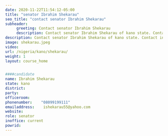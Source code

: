 ```yaml
---
date: 2020-11-22T11:54:12-05:00
title: "senator Ibrahim Shekarau"
seo_title: "contact senator Ibrahim Shekarau"
subheader:
     greeting: Contact senator Ibrahim Shekarau 
     description: Contact senator Ibrahim Shekarau of kano state. Contact information for senator Ibrahim Shekarau includes email address, phone number, and mailing address.
description: Contact senator Ibrahim Shekarau of kano state. Contact information for senator Ibrahim Shekarau includes email address, phone number, and mailing address.
image: shekarau.jpeg
video: 
url: /nigeria/kano/shekarau/
weight: 1
layout: course_home


####candidate
name: Ibrahim Shekarau
state: kano
district: 
party:	
officeroom:	
phonenumber:	"08099199111"
emailaddress:	 ishekarau55@yahoo.com
website:	
role: senator
inoffice: current
powrid: 
---
```



